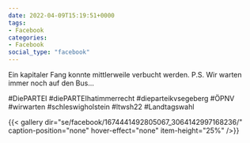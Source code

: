 ```yaml
---
date: 2022-04-09T15:19:51+0000
tags:
- Facebook
categories:
- Facebook
social_type: "facebook"
---
```


Ein kapitaler Fang konnte mittlerweile verbucht werden. P.S. Wir warten immer noch auf den Bus...  
  
#DiePARTEI #diePARTEIhatimmerrecht #dieparteikvsegeberg #ÖPNV #wirwarten #schleswigholstein #ltwsh22  #Landtagswahl


{{< gallery dir="se/facebook/1674441492805067_3064142997168236/" caption-position="none" hover-effect="none" item-height="25%" />}}


